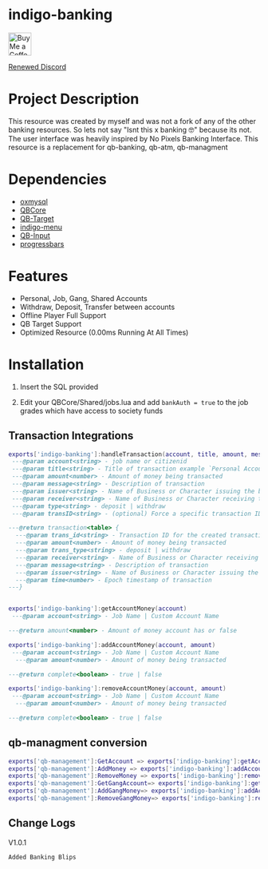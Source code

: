 # indigo-banking
<a href='https://ko-fi.com/ushifty' target='_blank'><img height='35' style='border:0px;height:46px;' src='https://az743702.vo.msecnd.net/cdn/kofi3.png?v=0' border='0' alt='Buy Me a Coffee at ko-fi.com' />
 
 [Renewed Discord](https://discord.gg/P3RMrbwA8n)

# Project Description
This resource was created by myself and was not a fork of any of the other banking resources. So lets not say "Isnt this x banking 🤓" because its not. The user interface was heavily inspired by No Pixels Banking Interface.
This resource is a replacement for qb-banking, qb-atm, qb-managment

# Dependencies
* [oxmysql](https://github.com/overextended/oxmysql)
* [QBCore](https://github.com/qbcore-framework/qb-core)
* [QB-Target](https://github.com/qbcore-framework/qb-target)
* [indigo-menu](https://github.com/qbcore-framework/indigo-menu)
* [QB-Input](https://github.com/qbcore-framework/qb-input)
* [progressbars](https://github.com/Project-Sloth/progressbar)

# Features
* Personal, Job, Gang, Shared Accounts
* Withdraw, Deposit, Transfer between accounts
* Offline Player Full Support
* QB Target Support
* Optimized Resource (0.00ms Running At All Times)

# Installation

1) Insert the SQL provided

2) Edit your QBCore/Shared/jobs.lua and add `bankAuth = true` to the job grades which have access to society funds

## Transaction Integrations

```lua
exports['indigo-banking']:handleTransaction(account, title, amount, message, issuer, receiver, type, transID)
 ---@param account<string> - job name or citizenid
 ---@param title<string> - Title of transaction example `Personal Account / ${Player.PlayerData.citizenid}`
 ---@param amount<number> - Amount of money being transacted
 ---@param message<string> - Description of transaction
 ---@param issuer<string> - Name of Business or Character issuing the bill
 ---@param receiver<string> - Name of Business or Character receiving the bill
 ---@param type<string> - deposit | withdraw
 ---@param transID<string> - (optional) Force a specific transaction ID instead of generating one.

---@return transaction<table> {
  ---@param trans_id<string> - Transaction ID for the created transaction
  ---@param amount<number> - Amount of money being transacted
  ---@param trans_type<string> - deposit | withdraw
  ---@param receiver<string> - Name of Business or Character receiving the bill
  ---@param message<string> - Description of transaction
  ---@param issuer<string> - Name of Business or Character issuing the bill
  ---@param time<number> - Epoch timestamp of transaction
---}


exports['indigo-banking']:getAccountMoney(account)
 ---@param account<string> - Job Name | Custom Account Name

---@return amount<number> - Amount of money account has or false

exports['indigo-banking']:addAccountMoney(account, amount)
 ---@param account<string> - Job Name | Custom Account Name
  ---@param amount<number> - Amount of money being transacted

---@return complete<boolean> - true | false

exports['indigo-banking']:removeAccountMoney(account, amount)
 ---@param account<string> - Job Name | Custom Account Name
  ---@param amount<number> - Amount of money being transacted

---@return complete<boolean> - true | false
```

## qb-managment conversion
```lua
exports['qb-management']:GetAccount => exports['indigo-banking']:getAccountMoney
exports['qb-management']:AddMoney => exports['indigo-banking']:addAccountMoney
exports['qb-management']:RemoveMoney => exports['indigo-banking']:removeAccountMoney
exports['qb-management']:GetGangAccount=> exports['indigo-banking']:getAccountMoney
exports['qb-management']:AddGangMoney=> exports['indigo-banking']:addAccountMoney
exports['qb-management']:RemoveGangMoney=> exports['indigo-banking']:removeAccountMoney
```

 ## Change Logs
 V1.0.1
 ```
 Added Banking Blips
 ```
